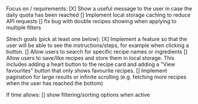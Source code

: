 Focus on / requirements:
[X] Show a useful message to the user in case the daily quota has been reached
[] Implement local storage caching to reduce API requests
[] fix bug with double recipes showing when applying to multiple filters



Strech goals (pick at least one below):
[X] Implement a feature so that the user will be able to see the instructions/steps, for example when clicking a button.
[] Allow users to search for specific recipe names or ingredients
[] Allow users to save/like recipes and store them in local storage. This includes adding a heart button to the recipe card and adding a "View favourites" button that only shows favourite recipes.
[] Implement pagination for large results or infinite scrolling (e.g. fetching more recipes when the user has reached the bottom)


If time allows:
[] show filtering/sorting options when active 


